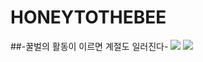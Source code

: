 # HONEYTOTHEBEE
##-꿀벌의 활동이 이르면 계절도 일러진다-
<img src="https://img.shields.io/badge/C-A8B9CC?style=flat-square&logo=C&logoColor=white"/> <img src="https://img.shields.io/badge/JavaScript-F7DF1E?style=flat-square&logo=JavaScript&logoColor=white"/>

